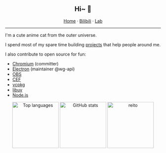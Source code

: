 <div align="center">

## Hi~ 👋

[Home](https://reito.fun) · [Bilibili](https://space.bilibili.com/2305653) · [Lab](https://github.com/reitovo)

</div>

---

I'm a cute anime cat from the outer universe.

I spend most of my spare time building [projects](https://reito.fun) that help people around me.

I also contribute to open source for fun:
- [Chromium](https://chromium-review.googlesource.com/q/author:reito@chromium.org+or+author:carolwolfking@gmail.com) (committer)
- [Electron](https://github.com/electron/electron/pulls?q=author%3Areitowo) (maintainer @wg-api)
- [OBS](https://github.com/obsproject/obs-studio/discussions/3853#discussioncomment-9718414)
- [CEF](https://bitbucket.org/chromiumembedded/cef/pull-requests/?state=ALL&author=%7Bbaf9af8b-174e-463f-86d7-f6b07ac330a6%7D)
- [vcpkg](https://github.com/microsoft/vcpkg/pulls?q=author%3Areitowo)
- [libuv](https://github.com/libuv/libuv/pulls?q=author%3Areitowo)
- [Node.js](https://github.com/nodejs/node/pulls?q=author%3Areitowo)

<p align="center">
  <img src="https://github-readme-stats.vercel.app/api/top-langs/?username=reitowo&layout=compact&langs_count=8&theme=catppuccin_mocha&hide_border=true&bg_color=00000000" height="150" alt="Top languages" />
  <img src="https://github-readme-stats.vercel.app/api?username=reitowo&show_icons=true&rank_icon=github&theme=catppuccin_mocha&hide_border=true&bg_color=00000000" height="150" alt="GitHub stats" />
  <img width="150" alt="reito" src="https://github.com/user-attachments/assets/80c63cac-f918-4d42-8f2b-ff2398a4dab5">
</p>

<br/>
